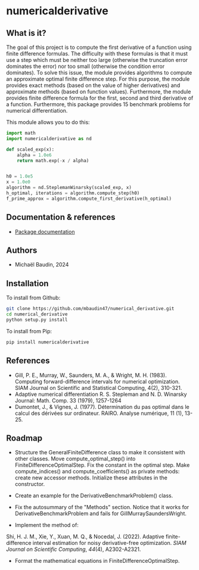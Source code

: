 # numericalderivative

## What is it?

The goal of this project is to compute the first derivative of a function
using finite difference formulas.
The difficulty with these formulas is that it must use a 
step which must be neither too large (otherwise the truncation error dominates 
the error) nor too small (otherwise the condition error dominates).
To solve this issue, the module provides algorithms to compute an approximate
optimal finite difference step.
For this purpose, the module provides exact methods (based on the value 
of higher derivatives) and approximate methods (based on function values).
Furthermore, the module provides finite difference formula for the 
first, second and third derivative of a function.
Furthermore, this package provides 15 benchmark problems for numerical
differentiation.

This module allows you to do this:

```python
import math
import numericalderivative as nd

def scaled_exp(x):
    alpha = 1.0e6
    return math.exp(-x / alpha)


h0 = 1.0e5
x = 1.0e0
algorithm = nd.SteplemanWinarsky(scaled_exp, x)
h_optimal, iterations = algorithm.compute_step(h0)
f_prime_approx = algorithm.compute_first_derivative(h_optimal)
```

## Documentation & references

- [Package documentation](https://mbaudin47.github.io/numericalderivative/main/index.html)

## Authors

* Michaël Baudin, 2024

## Installation

To install from Github:

```bash
git clone https://github.com/mbaudin47/numerical_derivative.git
cd numerical_derivative
python setup.py install
```

To install from Pip:

```bash
pip install numericalderivative
```

## References
- Gill, P. E., Murray, W., Saunders, M. A., & Wright, M. H. (1983). 
  Computing forward-difference intervals for numerical optimization. 
  SIAM Journal on Scientific and Statistical Computing, 4(2), 310-321.
- Adaptive numerical differentiation
  R. S. Stepleman and N. D. Winarsky
  Journal: Math. Comp. 33 (1979), 1257-1264 
- Dumontet, J., & Vignes, J. (1977). 
  Détermination du pas optimal dans le calcul des dérivées sur ordinateur. 
  RAIRO. Analyse numérique, 11 (1), 13-25.

## Roadmap
- Structure the GeneralFiniteDifference class to make it consistent with
  other classes.
  Move compute_optimal_step() into FiniteDifferenceOptimalStep.
  Fix the constant in the optimal step.
  Make compute_indices() and compute_coefficients() as private
  methods: create new accessor methods.
  Initialize these attributes in the constructor.

- Create an example for the DerivativeBenchmarkProblem() class.

- Fix the autosummary of the "Methods" section.
  Notice that it works for DerivativeBenchmarkProblem and fails
  for GillMurraySaundersWright.

- Implement the method of:

Shi, H. J. M., Xie, Y., Xuan, M. Q., & Nocedal, J. (2022). Adaptive finite-difference interval estimation for noisy derivative-free optimization. _SIAM Journal on Scientific Computing_, _44_(4), A2302-A2321.

- Format the mathematical equations in FiniteDifferenceOptimalStep.
